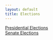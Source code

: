 ```yaml
---
layout: default
title: Elections
---
```


[Presidential Elections](/elections/president)  
[Senate Elections](/elections/senate)